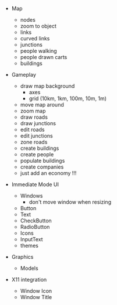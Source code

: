 - Map
  - nodes
  - zoom to object
  - links
  - curved links
  - junctions
  - people walking
  - people drawn carts
  - buildings

- Gameplay
  - draw map background
    - axes
    - grid (10km, 1km, 100m, 10m, 1m)
  - move map around
  - zoom map
  - draw roads
  - draw junctions
  - edit roads
  - edit junctions
  - zone roads
  - create buildings
  - create people
  - populate buildings
  - create companies
  - just add an economy !!!

- Immediate Mode UI
  - Windows
    - don't move window when resizing
  - Button
  - Text
  - CheckButton
  - RadioButton
  - Icons
  - InputText
  - themes

- Graphics
  - Models

- X11 integration
  - Window Icon
  - Window Title
